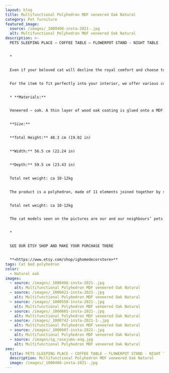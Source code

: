 ```yaml
---
layout: blog
title: Multifunctional Polyhedron MDF veneered Oak Natural
category: Pet furniture
featured_image:
  source: /images/_1000408-insta-2021-.jpg
  alt: Multifunctional Polyhedron MDF veneered Oak Natural
description: >-
  PETS SLEEPING PLACE – COFFEE TABLE – FLOWERPOT STAND - NIGHT TABLE


  *


  Even if your beloved cat will decline the royal comfort and choose to sleep elsewhere, you will easily find another practical and equally stylish application for the object – use it as a coffee table or a flowerpot stand.


  For the item to fit perfectly into your interior, we offer various colour and material options.


  * **Materials:**


  Veneered – oak. A thin layer of wood oak coating is glued onto a MDF board. The veneered parts are lacquered. The item will look like made of solid wood and will customize your home, awarding to it exclusive and elegant design.


  **Size:**


  **Total Height:** 48.3 cm (19.02 in)


  **Width:** 56.5 cm (22.24 in)


  **Depth:** 59.5 cm (23.43 in)


  Total net weight: ca 10-12kg


  The product is a polyhedron, made of 11 elements joined together by special fasteners.


  Total net weight: ca 10-12kg


  The cat models seen on the pictures are our and our neighbours’ pets: Ash Paw; Star, Rudy and Ginger De Constantin.


  *


  SEE OUR ETSY SHOP AND MAKE YOUR PURCHASE THERE


  **<https://www.etsy.com/shop/ighomedecorstore>**
tags: Cat bed polyhedron
color:
  - Natural oak
images:
  - source: /images/_1000408-insta-2021-.jpg
    alt: Multifunctional Polyhedron MDF veneered Oak Natural
  - source: /images/_1000421-insta-2021-.jpg
    alt: Multifunctional Polyhedron MDF veneered Oak Natural
  - source: /images/_1000550-insta-2021-.jpg
    alt: Multifunctional Polyhedron MDF veneered Oak Natural
  - source: /images/_1000665-insta-2021-.jpg
    alt: Multifunctional Polyhedron MDF veneered Oak Natural
  - source: /images/_1000742-insta-2021-1-.jpg
    alt: Multifunctional Polyhedron MDF veneered Oak Natural
  - source: /images/_1000607-insta-2021-.jpg
    alt: Multifunctional Polyhedron MDF veneered Oak Natural
  - source: /images/sg_rasejums-eng.jpg
    alt: Multifunctional Polyhedron MDF veneered Oak Natural
seo:
  title: PETS SLEEPING PLACE – COFFEE TABLE – FLOWERPOT STAND - NIGHT TABLE
  description: Multifunctional Polyhedron MDF veneered Oak Natural
  image: /images/_1000408-insta-2021-.jpg
---
```

